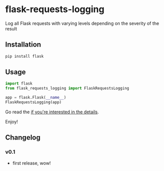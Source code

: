 # flask-requests-logging

Log all Flask requests with varying levels depending on the severity of the result

## Installation

```bash
pip install flask
```

## Usage

```python
import flask
from flask_requests_logging import FlaskRequestsLogging

app = flask.Flask(__name__)
FlaskRequestsLogging(app)
```

Go read the [if you're interested in the details](flask_requests_logging/__init__.py).

Enjoy!

## Changelog

### v0.1

* first release, wow!
